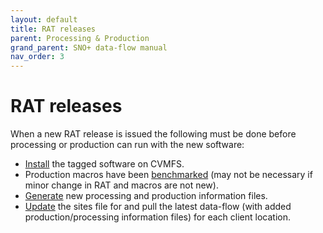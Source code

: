 ```yaml
---
layout: default
title: RAT releases
parent: Processing & Production
grand_parent: SNO+ data-flow manual
nav_order: 3
---
```


# RAT releases

When a new RAT release is issued the following must be done before processing or production can run with the new software:
* [Install](./install.md) the tagged software on CVMFS.
* Production macros have been [benchmarked](./benckmark.md) (may not be necessary if minor change in RAT and macros are not new).
* [Generate](./generating_info_files.md) new processing and production information files.
* [Update](./updating_clients.md) the sites file for and pull the latest data-flow (with added production/processing information files) for each client location.
